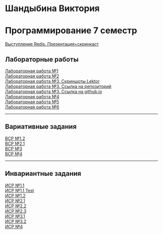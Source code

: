 # Шандыбина Виктория
# Программирование 7 семестр

[Выступление Redis. Презентация+скринкаст][15]<br>

[15]: https://drive.google.com/drive/folders/1cDTa4f-KNhu5pV0OfshKa8m520BNdLLH?usp=sharing

## Лабораторные работы
[Лабораторная работа №1][1] <br>
[Лабораторная работа №2][2] <br>
[Лабораторная работа №3. Скриншоты Lektor][3] <br>
[Лабораторная работа №3. Ссылка на репозиторий][20] <br>
[Лабораторная работа №3. Ссылка на github.io][21] <br>
[Лабораторная работа №4][4] <br>
[Лабораторная работа №5][5] <br>
[Лабораторная работа №6][6] <br>

[1]: https://github.com/viktoriashandybina/prog7/blob/main/LR/1.py
[2]: https://github.com/viktoriashandybina/prog7/blob/main/LR/2.py
[3]: https://github.com/viktoriashandybina/prog7/blob/main/LR/lektor.pdf
[20]: https://github.com/viktoriashandybina/lektor
[21]: https://viktoriashandybina.github.io/lektor/
[4]: https://github.com/viktoriashandybina/prog7/tree/main/LR/4
[5]: https://github.com/viktoriashandybina/prog7/tree/main/LR/templates
[6]: https://github.com/viktoriashandybina/prog7/tree/main/LR/6

*****

## Вариативные задания

[ВСР №1.2][11] <br>
[ВСР №2.1][12] <br>
[ВСР №3][13] <br>
[ВСР №4][14] <br>

[11]: https://github.com/viktoriashandybina/prog7/blob/main/VSR/1_2.pdf
[12]: https://github.com/viktoriashandybina/prog7/blob/main/VSR/2_1.py
[13]: https://github.com/viktoriashandybina/prog7/tree/main/VSR/3_2
[14]: https://github.com/viktoriashandybina/prog7/tree/main/VSR/4_3

*****

## Инвариантные задания

[ИСР №1.1][7] <br>
[ИСР №1.1 Test][22] <br>
[ИСР №1.2][16] <br> 
[ИСР №2.1][8] <br>
[ИСР №2.2][17] <br>
[ИСР №2.3][18] <br>
[ИСР №3.1][9] <br>
[ИСР №3.2][19] <br>
[ИСР №4][10] <br>


[7]: https://github.com/viktoriashandybina/prog7/blob/main/ISR/1.py
[22]: https://github.com/viktoriashandybina/prog7/blob/main/ISR/1_1test.py
[16]: https://github.com/viktoriashandybina/prog7/blob/main/ISR/1_2.py
[8]: https://github.com/viktoriashandybina/prog7/tree/main/ISR/2_1
[17]: https://github.com/viktoriashandybina/prog7/blob/main/ISR/2_2
[18]: https://github.com/viktoriashandybina/prog7/blob/main/ISR/2_3.py
[9]: https://github.com/viktoriashandybina/prog7/tree/main/ISR/3_1
[19]: https://github.com/viktoriashandybina/prog7/tree/main/ISR/3_2
[10]: https://github.com/viktoriashandybina/prog7/tree/main/ISR/4/blog
